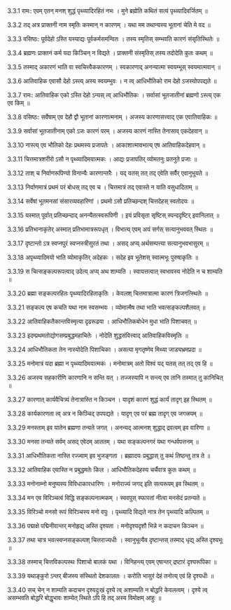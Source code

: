 3.3.1
रामः:
एवम् एतन् मनश् शुद्धं पृथ्व्यादिरहितं नभः ।
मुने ब्रह्मेति कथितं सत्यं पृथ्व्यादिवर्जितम् ॥


3.3.2
तद् अत्र प्राक्तनी नाम स्मृतिः कस्मान् न कारणम् ।
यथा मम तथान्यस्य भूतानां चेति मे वद ॥


3.3.3
वसिष्ठः:
पूर्वदेहो ऽस्ति यस्याद्यः पूर्वकर्मसमन्वितः ।
तस्य स्मृतिस् सम्भवति कारणं संसृतिस्थितेः ॥


3.3.4
ब्रह्मणः प्राक्तनं कर्म यदा किञ्चिन् न विद्यते ।
प्राक्तनी संस्मृतिस् तस्य तदोदेति कुतः कथम् ॥


3.3.5
तस्माद् अकारणं भाति वा स्वचित्त्वैककारणम् ।
स्वकारणाद् अनन्यात्मा स्वयम्भूस् स्वयमात्मवान् ॥


3.3.6
आतिवाहिक एवासौ देहो ऽस्त्य् अस्य स्वयम्भुवः ।
न त्व् आधिभौतिको राम देहो ऽजस्योपपद्यते ॥


3.3.7
रामः:
आतिवाहिक एको ऽस्ति देहो ऽन्यस् त्व् आधिभौतिकः ।
सर्वासां भूतजातीनां ब्रह्मणो ऽस्त्य् एक एव किम् ॥


3.3.8
वसिष्ठः:
सर्वेषाम् एव देहौ द्वौ भूतानां कारणात्मनाम् ।
अजस्य कारणासत्त्वाद् एक एवातिवाहिकः ॥


3.3.9
सर्वासां भूतजातीनाम् एको ऽजः कारणं परम् ।
अजस्य कारणं नास्ति तेनासाव् एकदेहवान् ॥


3.3.10
नास्त्य् एव भौतिको देहः प्रथमस्य प्रजापतेः ।
आकाशात्मावभात्य् एष आतिवाहिकदेहवान् ॥


3.3.11
चित्तमात्रशरीरो ऽसौ न पृथ्व्यादिमयात्मकः ।
आद्यः प्रजापतिर् व्योमतनुः प्रतनुते प्रजाः ॥


3.3.12
ताश् च निर्वाणरूपिण्यो विनान्यैः कारणान्तरैः ।
यद् यतस् तत् तद् एवेति सर्वैर् एवानुभूयते ॥


3.3.13
निर्वाणमात्रं प्रथमं परं बोधस् तद् एव च ।
चित्तमात्रं तद् एवास्ते न याति वसुधादिताम् ॥


3.3.14
सर्वेषां भूतमनसां संसारव्यवहारिणां ।
प्रथमो ऽसौ प्रतिच्छन्दश् चित्तदेहस् स्वतोदयः ॥


3.3.15
यस्मात् पूर्वात् प्रतिच्छन्दाद् अनन्यैतत्स्वरूपिणी ।
इयं प्रविसृता सृष्टिस् स्पन्ददृष्टिर् इवानिलात् ॥


3.3.16
प्रतिभानाकृतेर् अस्मात् प्रतिभामात्ररूपधृत् ।
विभात्य् एवम् अयं सर्गस् सत्यानुभववत् स्थितः ॥


3.3.17
दृष्टान्तो ऽत्र स्वप्नपुरं स्वप्नस्त्रीसुरतं तथा ।
असद् अप्य् अर्थसम्पत्त्या सत्यानुभवभासुरम् ॥


3.3.18
अपृथ्व्यादिमयो भाति व्योमाकृतिर् अदेहकः ।
सदेह इव भूतेशस् स्वात्मभूः पुरुषाकृतिः ॥


3.3.19
स चित्सङ्कल्परूपत्वाद् उदेत्य् अप्य् अथ शाम्यति ।
स्वायत्तत्वात् स्वभावस्य नोदेति न च शाम्यति ॥


3.3.20
ब्रह्मा सङ्कल्परहितः पृथ्व्यादिरहिताकृतिः ।
केवलश् चित्तमात्रात्मा कारणं त्रिजगत्स्थितेः ॥


3.3.21
सङ्कल्प एष कचति यथा नाम स्वसम्भवः ।
व्योमात्मैष तथा भाति भवत्सङ्कल्पशैलवत् ॥


3.3.22
आतिवाहिकतैकान्तविस्मृत्या दृढरूढया ।
आधिभौतिकबोधेन मुधा भाति पिशाचवत् ॥


3.3.23
इदम्प्रथमतोद्योगसम्प्रबुद्धमहाचितेः ।
नोदेति शुद्धसंवित्त्वाद् आतिवाहिकविस्मृतिः ॥


3.3.24
आधिभौतिकता तेन नास्योदेति पिशाचिका ।
असत्या मृगतृष्णेव मिथ्या जाड्यभ्रमप्रदा ॥


3.3.25
मनोमात्रं यदा ब्रह्मा न पृथ्व्यादिमयात्मकः ।
मनोमात्रम् अतो विश्वं यद् यतस् तत् तद् एव हि ॥


3.3.26
अजस्य सहकारीणि कारणानि न सन्ति यत् ।
तज्जस्यापि न सन्त्य् एव तानि तस्मात् तु कानिचित् ॥


3.3.27
कारणात् कार्यवैचित्र्यं तेनात्रास्ति न किञ्चन ।
यादृशं कारणं शुद्धं कार्यं तादृग् इह स्थितम् ॥


3.3.28
कार्यकारणता त्व् अत्र न किञ्चिद् उपपद्यते ।
यादृग् एव परं ब्रह्म तादृग् एव जगत्त्रयम् ॥


3.3.29
मनस्ताम् इव यातेन ब्रह्मणा तन्यते जगत् ।
अनन्यद् आत्मनश् शुद्धाद् द्रवत्वम् इव वारिणा ॥


3.3.30
मनसा तन्यते सर्वम् असद् एवेदम् आततम् ।
यथा सङ्कल्पनगरं यथा गन्धर्वपत्तनम् ॥


3.3.31
आधिभौतिकता नास्ति रज्ज्वाम् इव भुजङ्गता ।
ब्रह्मादयः प्रबुद्धास् तु कथं तिष्ठन्तु तत्र ते ॥


3.3.32
आतिवाहिक एवास्ति न प्रबुद्धमतेः किल ।
आधिभौतिकदेहस्य चर्चैवात्र कुतः कथम् ॥


3.3.33
मनोनाम्नो मनुष्यस्य विविधाकारधारिणः ।
मनोराज्यं जगद् इति सत्यरूपम् इव स्थितम् ॥


3.3.34
मन एव विरिञ्चत्वं विद्धि सङ्कल्पनात्मकम् ।
स्ववपुस् स्फारतां नीत्वा मनसेदं प्रतन्यते ॥


3.3.35
विरिञ्चो मनसो रूपं विरिञ्चस्य मनो वपुः ।
पृथ्व्यादि विद्यते नात्र तेन पृथ्व्यादि कल्पितम् ॥


3.3.36
पद्माक्षे पद्मिनीवान्तर् मनोहृद्य् अस्ति दृश्यता ।
मनोदृश्यदृशौ भिन्ने न कदाचन किञ्चन ॥


3.3.37
तथा चात्र भवत्स्वप्नसङ्कल्पश् चित्तराज्यधीः ।
स्वानुभूत्यैव दृष्टान्तस् तस्माद् धृद्य् अस्ति दृश्यभूः ॥


3.3.38
तस्माच् चित्तविकल्पस्थः पिशाचो बालकं यथा ।
विनिहन्त्य् एवम् एषान्तर् द्रष्टारं दृश्यरूपिका ॥


3.3.39
यथाङ्कुरो ऽन्तर् बीजस्य संस्थितो देशकालतः ।
करोति भासुरं देहं तनोत्य् एवं हि दृश्यधीः ॥


3.3.40
सच् चेन् न शाम्यति कदाचन दृश्यदुःखं दृश्ये त्व् अशाम्यति न बोद्धरि केवलत्वम् ।
दृश्ये त्व् असम्भवति बोद्धरि बोद्धृभावः शाम्येत् स्थिते ऽपि हि तद् अस्य विमोक्षम् आहुः ॥

